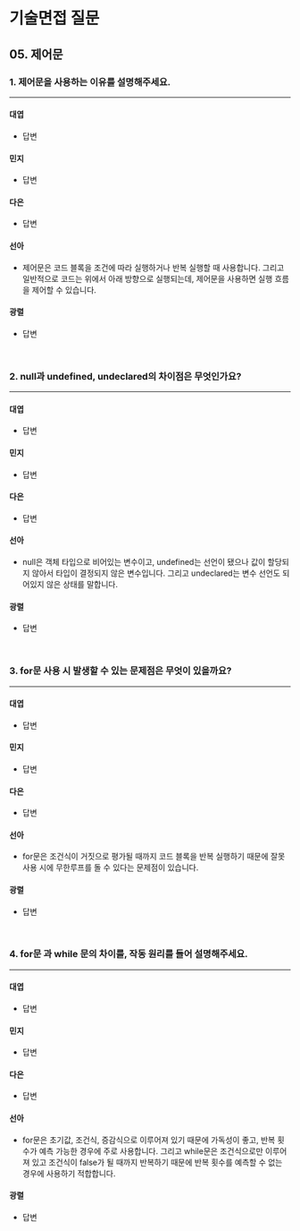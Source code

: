 # 기술면접 질문

## 05. 제어문

### 1. 제어문을 사용하는 이유를 설명해주세요.

<hr>

#### 대엽

- 답변

#### 민지

- 답변

#### 다은

- 답변

#### 선아

- 제어문은 코드 블록을 조건에 따라 실행하거나 반복 실행할 때 사용합니다. 그리고 일반적으로 코드는 위에서 아래 방향으로 실행되는데, 제어문을 사용하면 실행 흐름을 제어할 수 있습니다.

#### 광렬

- 답변

<br>

### 2. null과 undefined, undeclared의 차이점은 무엇인가요?

<hr>

#### 대엽

- 답변

#### 민지

- 답변

#### 다은

- 답변

#### 선아

- null은 객체 타입으로 비어있는 변수이고, undefined는 선언이 됐으나 값이 할당되지 않아서 타입이 결정되지 않은 변수입니다. 그리고 undeclared는 변수 선언도 되어있지 않은 상태를 말합니다.

#### 광렬

- 답변

<br>

### 3. for문 사용 시 발생할 수 있는 문제점은 무엇이 있을까요?

<hr>

#### 대엽

- 답변

#### 민지

- 답변

#### 다은

- 답변

#### 선아

- for문은 조건식이 거짓으로 평가될 때까지 코드 블록을 반복 실행하기 때문에 잘못 사용 시에 무한루프를 돌 수 있다는 문제점이 있습니다.

#### 광렬

- 답변

<br>

### 4. for문 과 while 문의 차이를, 작동 원리를 들어 설명해주세요.

<hr>

#### 대엽

- 답변

#### 민지

- 답변

#### 다은

- 답변

#### 선아

- for문은 초기값, 조건식, 증감식으로 이루어져 있기 때문에 가독성이 좋고, 반복 횟수가 예측 가능한 경우에 주로 사용합니다. 그리고 while문은 조건식으로만 이루어져 있고 조건식이 false가 될 때까지 반복하기 때문에 반복 횟수를 예측할 수 없는 경우에 사용하기 적합합니다.

#### 광렬

- 답변
